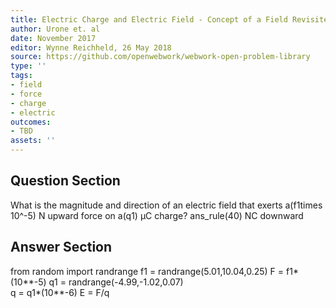 ```yaml
---
title: Electric Charge and Electric Field - Concept of a Field Revisited
author: Urone et. al
date: November 2017
editor: Wynne Reichheld, 26 May 2018
source: https://github.com/openwebwork/webwork-open-problem-library
type: ''
tags:
- field
- force
- charge
- electric
outcomes:
- TBD
assets: ''
---
```


## Question Section 

What is the magnitude and direction of an electric field that exerts a(f1times 10^-5) N upward force on a(q1) μC charge?
ans_rule(40) NC downward


## Answer Section

from random import randrange
f1 = randrange(5.01,10.04,0.25)
F = f1*(10**-5) 
q1 = randrange(-4.99,-1.02,0.07)   
q = q1*(10**-6) 
E = F/q